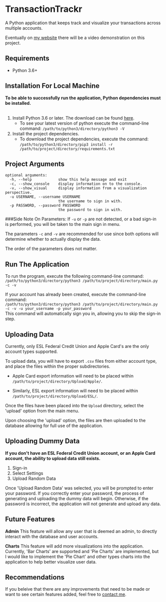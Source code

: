 # TransactionTrackr
A Python application that keeps track and visualize your transactions across multiple accounts.

Eventually on <a href="https://www.samueltregea.com/projects/" target="_blank">my website</a> there will be a video demonstration
on this project.


## Requirements
<ul>
    <li>Python 3.6+</li>
</ul>

## Installation For Local Machine
<strong>To be able to successfully run the application, Python dependencies must be installed.</strong>
<br><br>
1. Install Python 3.6 or later. The download can be found <a href="https://www.python.org/downloads/" target="_blank">here</a>.
   * To see your latest version of python execute the command-line command: `/path/to/python3/directory/python3 -V`
2. Install the project dependencies.
   * To download the project dependencies, execute the command: `/path/to/python3/directory/pip3 install -r /path/to/project/directory/requirements.txt`


## Project Arguments
```
optional arguments:
  -h, --help            show this help message and exit
  -c, --show_console    display information on to the console.
  -v, --show_visual     display information from a visualization perspective.
  -u USERNAME, --username USERNAME
                        the username to sign in with.
  -p PASSWORD, --password PASSWORD
                        the password to sign in with.
```

###Side Note On Parameters: 
If `-u` or `-p` are not detected, or a bad sign-in is performed, you will be taken to the main sign in menu.

The parameters `-c` and `-v` are recommended for use since both options will determine whether to actually display the data.

The order of the parameters does not matter.


## Run The Application
To run the program, execute the following command-line command:
`/path/to/python3/directory/python3 /path/to/project/directory/main.py -c -v`

If your account has already been created, execute the command-line command:<br>
`/path/to/python3/directory/python3 /path/to/project/directory/main.py -c -v -u your_username -p your_password`<br>
This command will automatically sign you in, allowing you to skip the sign-in step.


## Uploading Data
Currently, only ESL Federal Credit Union and Apple Card's are the only account types supported.

To upload data, you will have to export `.csv` files from either account type, and place the files within the proper subdirectories.

- Apple Card export information will need to be placed within `/path/to/project/directory/Upload/Apple/`.

- Similarly, ESL export information will need to be placed within `/path/to/project/directory/Upload/ESL/`.

Once the files have been placed into the `Upload` directory, select the 'upload' option from the main menu. 

Upon choosing the 'upload' option, the files are then uploaded to the database allowing for full use of the application.


## Uploading Dummy Data
<strong>If you don't have an ESL Federal Credit Union account, or an Apple Card account, the ability to upload data still exists.</strong>


1. Sign-in
2. Select Settings
3. Upload Random Data

Once 'Upload Random Data' was selected, you will be prompted to enter your password.
If you correctly enter your password, the process of generating and uploading the dummy data will begin.
Otherwise, if the password is incorrect, the application will not generate and upload any data.


## Future Features

<strong>Admin</strong>
This feature will allow any user that is deemed an admin, to directly interact with the database and user accounts.

<strong>Charts</strong>
This feature will add more visualizations into the application. Currently, 'Bar Charts' are supported and 'Pie Charts' are implemented,
but I would like to implement the 'Pie Chart' and other types charts into the application to help better visualize user data.


## Recommendations
If you beleive that there are any improvements that need to be made or want to see certain features added, feel free to <a href="https://samueltregea.com/contact/" target="_blank"> contact me</a>.
